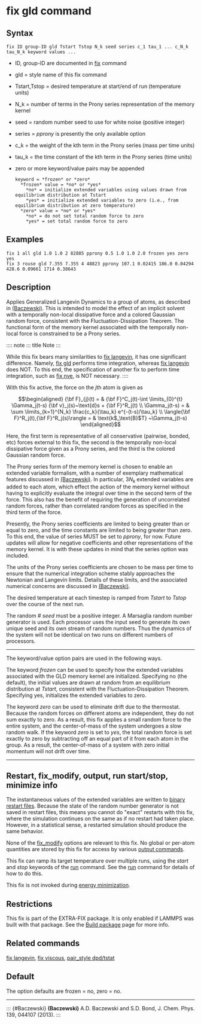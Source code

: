 # fix gld command

## Syntax

    fix ID group-ID gld Tstart Tstop N_k seed series c_1 tau_1 ... c_N_k tau_N_k keyword values ...

-   ID, group-ID are documented in [fix](fix) command

-   gld = style name of this fix command

-   Tstart,Tstop = desired temperature at start/end of run (temperature
    units)

-   N_k = number of terms in the Prony series representation of the
    memory kernel

-   seed = random number seed to use for white noise (positive integer)

-   series = *pprony* is presently the only available option

-   c_k = the weight of the kth term in the Prony series (mass per time
    units)

-   tau_k = the time constant of the kth term in the Prony series (time
    units)

-   zero or more keyword/value pairs may be appended

        keyword = *frozen* or *zero*
          *frozen* value = *no* or *yes*
            *no* = initialize extended variables using values drawn from equilibrium distribution at Tstart
            *yes* = initialize extended variables to zero (i.e., from equilibrium distribution at zero temperature)
          *zero* value = *no* or *yes*
            *no* = do not set total random force to zero
            *yes* = set total random force to zero

## Examples

``` LAMMPS
fix 1 all gld 1.0 1.0 2 82885 pprony 0.5 1.0 1.0 2.0 frozen yes zero yes
fix 3 rouse gld 7.355 7.355 4 48823 pprony 107.1 0.02415 186.0 0.04294 428.6 0.09661 1714 0.38643
```

## Description

Applies Generalized Langevin Dynamics to a group of atoms, as described
in [(Baczewski)](Baczewski). This is intended to model the effect of an
implicit solvent with a temporally non-local dissipative force and a
colored Gaussian random force, consistent with the
Fluctuation-Dissipation Theorem. The functional form of the memory
kernel associated with the temporally non-local force is constrained to
be a Prony series.

:::: note
::: title
Note
:::

While this fix bears many similarities to [fix langevin](fix_langevin),
it has one significant difference. Namely, [fix gld](fix_gld) performs
time integration, whereas [fix langevin](fix_langevin) does NOT. To this
end, the specification of another fix to perform time integration, such
as [fix nve](fix_nve), is NOT necessary.
::::

With this fix active, the force on the *j*th atom is given as

$$\begin{aligned}
{\bf F}_{j}(t) = & {\bf F}^C_j(t)-\int \limits_{0}^{t} \Gamma_j(t-s) {\bf v}_j(s)~\text{d}s + {\bf F}^R_j(t) \\
\Gamma_j(t-s) = & \sum \limits_{k=1}^{N_k} \frac{c_k}{\tau_k} e^{-(t-s)/\tau_k} \\
\langle{\bf F}^R_j(t),{\bf F}^R_j(s)\rangle = & \text{k$_\text{B}$T} ~\Gamma_j(t-s)
\end{aligned}$$

Here, the first term is representative of all conservative (pairwise,
bonded, etc) forces external to this fix, the second is the temporally
non-local dissipative force given as a Prony series, and the third is
the colored Gaussian random force.

The Prony series form of the memory kernel is chosen to enable an
extended variable formalism, with a number of exemplary mathematical
features discussed in [(Baczewski)](Baczewski). In particular, $3N_k$
extended variables are added to each atom, which effect the action of
the memory kernel without having to explicitly evaluate the integral
over time in the second term of the force. This also has the benefit of
requiring the generation of uncorrelated random forces, rather than
correlated random forces as specified in the third term of the force.

Presently, the Prony series coefficients are limited to being greater
than or equal to zero, and the time constants are limited to being
greater than zero. To this end, the value of series MUST be set to
*pprony*, for now. Future updates will allow for negative coefficients
and other representations of the memory kernel. It is with these updates
in mind that the series option was included.

The units of the Prony series coefficients are chosen to be mass per
time to ensure that the numerical integration scheme stably approaches
the Newtonian and Langevin limits. Details of these limits, and the
associated numerical concerns are discussed in [(Baczewski)](Baczewski).

The desired temperature at each timestep is ramped from *Tstart* to
*Tstop* over the course of the next run.

The random \# *seed* must be a positive integer. A Marsaglia random
number generator is used. Each processor uses the input seed to generate
its own unique seed and its own stream of random numbers. Thus the
dynamics of the system will not be identical on two runs on different
numbers of processors.

------------------------------------------------------------------------

The keyword/value option pairs are used in the following ways.

The keyword *frozen* can be used to specify how the extended variables
associated with the GLD memory kernel are initialized. Specifying no
(the default), the initial values are drawn at random from an
equilibrium distribution at *Tstart*, consistent with the
Fluctuation-Dissipation Theorem. Specifying yes, initializes the
extended variables to zero.

The keyword *zero* can be used to eliminate drift due to the thermostat.
Because the random forces on different atoms are independent, they do
not sum exactly to zero. As a result, this fix applies a small random
force to the entire system, and the center-of-mass of the system
undergoes a slow random walk. If the keyword *zero* is set to *yes*, the
total random force is set exactly to zero by subtracting off an equal
part of it from each atom in the group. As a result, the center-of-mass
of a system with zero initial momentum will not drift over time.

------------------------------------------------------------------------

## Restart, fix_modify, output, run start/stop, minimize info

The instantaneous values of the extended variables are written to
[binary restart files](restart). Because the state of the random number
generator is not saved in restart files, this means you cannot do
\"exact\" restarts with this fix, where the simulation continues on the
same as if no restart had taken place. However, in a statistical sense,
a restarted simulation should produce the same behavior.

None of the [fix_modify](fix_modify) options are relevant to this fix.
No global or per-atom quantities are stored by this fix for access by
various [output commands](Howto_output).

This fix can ramp its target temperature over multiple runs, using the
*start* and *stop* keywords of the [run](run) command. See the
[run](run) command for details of how to do this.

This fix is not invoked during [energy minimization](minimize).

## Restrictions

This fix is part of the EXTRA-FIX package. It is only enabled if LAMMPS
was built with that package. See the [Build package](Build_package) page
for more info.

## Related commands

[fix langevin](fix_langevin), [fix viscous](fix_viscous), [pair_style
dpd/tstat](pair_dpd)

## Default

The option defaults are frozen = no, zero = no.

------------------------------------------------------------------------

::: {#Baczewski}
**(Baczewski)** A.D. Baczewski and S.D. Bond, J. Chem. Phys. 139, 044107
(2013).
:::
